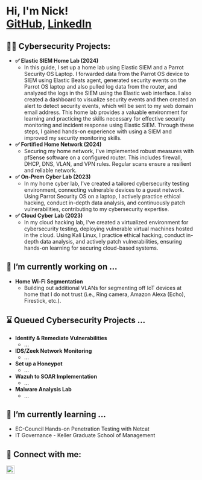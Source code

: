 <h1>Hi, I'm Nick! <br/><a href="https://github.com/Nick-Schwartz">GitHub</a>, <a href="https://www.linkedin.com/in/nas520/">LinkedIn</a>

<h2>👨‍💻 Cybersecurity Projects:</h2>

- <b>✅ Elastic SIEM Home Lab (2024)</b>
   - In this guide, I set up a home lab using Elastic SIEM and a Parrot Security OS Laptop. I forwarded data from the Parrot OS device to SIEM using Elastic Beats agent, generated security events on the Parrot OS laptop and also pulled log data from the router, and analyzed the logs in the SIEM using the Elastic web interface. I also created a dashboard to visualize security events and then created an alert to detect security events, which will be sent to my web domain email address. This home lab provides a valuable environment for learning and practicing the skills necessary for effective security monitoring and incident response using Elastic SIEM. Through these steps, I gained hands-on experience with using a SIEM and improved my security monitoring skills.
- <b>✅ Fortified Home Network (2024)</b>
   - Securing my home network, I've implemented robust measures with pfSense software on a configured router. This includes firewall, DHCP, DNS, VLAN, and VPN rules. Regular scans ensure a resilient and reliable network.
- <b>✅ On-Prem Cyber Lab (2023)</b>
   - In my home cyber lab, I've created a tailored cybersecurity testing environment, connecting vulnerable devices to a guest network. Using Parrot Security OS on a laptop, I actively practice ethical hacking, conduct in-depth data analysis, and continuously patch vulnerabilities, contributing to my cybersecurity expertise. 
- <b>✅ Cloud Cyber Lab (2023)</b>
   - In my cloud hacking lab, I've created a virtualized environment for cybersecurity testing, deploying vulnerable virtual machines hosted in the cloud. Using Kali Linux, I practice ethical hacking, conduct in-depth data analysis, and actively patch vulnerabilities, ensuring hands-on learning for securing cloud-based systems. </b></i>

<h2>🔭 I’m currently working on ...</h2>

- <b>Home Wi-Fi Segmentation</b>
   - Building out additional VLANs for segmenting off IoT devices at home that I do not trust (i.e., Ring camera, Amazon Alexa (Echo), Firestick, etc.).

<h2>⌛ Queued Cybersecurity Projects ...</h2>

- <b>Identify & Remediate Vulnerabilities</b>
   - ...
- <b>IDS/Zeek Network Monitoring</b>
   - ...
- <b>Set up a Honeypot</b>
   - ...
- <b>Wazuh to SOAR Implementation</b>
   - ...
- <b>Malware Analysis Lab</b>
   - ...
  
<h2>🌱 I’m currently learning ...</h2>

- EC-Council Hands-on Penetration Testing with Netcat
- IT Governance - Keller Graduate School of Management

<h2> 🤳 Connect with me:</h2>

[<img align="left" alt="NickSchwartz | LinkedIn" width="22px" src="https://cdn.jsdelivr.net/npm/simple-icons@v3/icons/linkedin.svg" />][linkedin]

[linkedin]: https://www.linkedin.com/in/nas520/

<!--
**joshmadakor1/joshmadakor1** is a ✨ _special_ ✨ repository because its `README.md` (this file) appears on your GitHub profile.

Here are some ideas to get you started:

- 🔭 I’m currently working on ...
- 🌱 I’m currently learning ...
- 👯 I’m looking to collaborate on ...
- 🤔 I’m looking for help with ...
- 💬 Ask me about ...
- 📫 How to reach me: ...
- 😄 Pronouns: ...
- ⚡ Fun fact: ...
-->
